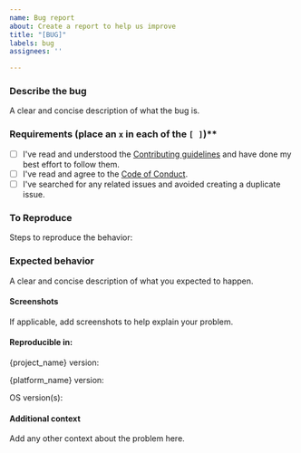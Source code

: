 ```yaml
---
name: Bug report
about: Create a report to help us improve
title: "[BUG]"
labels: bug
assignees: ''

---
```


### Describe the bug
A clear and concise description of what the bug is.

### Requirements (place an `x` in each of the `[ ]`)**
* [ ] I've read and understood the [Contributing guidelines](../CONTRIBUTING.md) and have done my best effort to follow them.
* [ ] I've read and agree to the [Code of Conduct](https://slackhq.github.io/code-of-conduct).
* [ ] I've searched for any related issues and avoided creating a duplicate issue.

### To Reproduce
Steps to reproduce the behavior:

### Expected behavior
A clear and concise description of what you expected to happen.

#### Screenshots
If applicable, add screenshots to help explain your problem.

#### Reproducible in:

{project_name} version:

{platform_name} version:

OS version(s):

#### Additional context
Add any other context about the problem here.